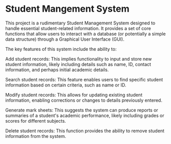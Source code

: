 # Student Mangement System

This project is a rudimentary Student Management System designed to handle essential student-related information. It provides a set of core functions that allow users to interact with a database (or potentially a simple data structure) through a Graphical User Interface (GUI).

The key features of this system include the ability to:

Add student records: This implies functionality to input and store new student information, likely including details such as name, ID, contact information, and perhaps initial academic details.

Search student records: This feature enables users to find specific student information based on certain criteria, such as name or ID.

Modify student records: This allows for updating existing student information, enabling corrections or changes to details previously entered.

Generate mark sheets: This suggests the system can produce reports or summaries of a student's academic performance, likely including grades or scores for different subjects.

Delete student records: This function provides the ability to remove student information from the system.
                                         
